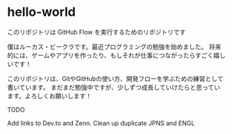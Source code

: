 # hello-world
このリポジトリは GitHub Flow を実行するためのリポジトリです

僕はルーカス・ビークラです。最近プログラミングの勉強を始めました。
将来的には、ゲームやアプリを作ったり、もしそれが仕事につながったらすごく嬉しいです！

このリポジトリは、GitやGitHubの使い方、開発フローを学ぶための練習として書いています。
まだまだ勉強中ですが、少しずつ成長していけたらと思っています。よろしくお願いします！

TODO

Add links to Dev.to and Zenn.
Clean up duplicate JPNS and ENGL
